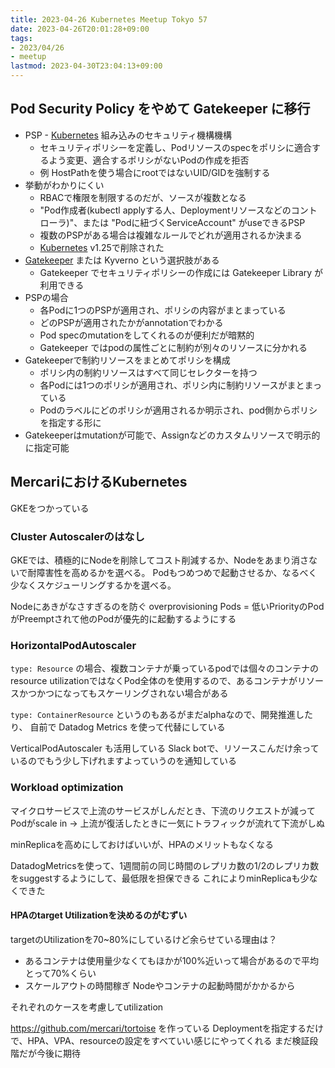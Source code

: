 ```yaml
---
title: 2023-04-26 Kubernetes Meetup Tokyo 57
date: 2023-04-26T20:01:28+09:00
tags:
- 2023/04/26
- meetup
lastmod: 2023-04-30T23:04:13+09:00
---
```


## Pod Security Policy をやめて Gatekeeper に移行

* PSP - [Kubernetes](note/Kubernetes.md) 組み込みのセキュリティ機構機構
  * セキュリティポリシーを定義し、Podリソースのspecをポリシに適合するよう変更、適合するポリシがないPodの作成を拒否
  * 例 HostPathを使う場合にrootではないUID/GIDを強制する
* 挙動がわかりにくい
  * RBACで権限を制限するのだが、ソースが複数となる
  * "Pod作成者(kubectl applyする人、Deploymentリソースなどのコントローラ)"、または "Podに紐づくServiceAccount" がuseできるPSP
  * 複数のPSPがある場合は複雑なルールでどれが適用されるか決まる
  * [Kubernetes](note/Kubernetes.md)  v1.25で削除された
* [Gatekeeper](note/Gatekeeper.md) または Kyverno という選択肢がある
  * Gatekeeper でセキュリティポリシーの作成には Gatekeeper Library が利用できる
* PSPの場合
  * 各Podに1つのPSPが適用され、ポリシの内容がまとまっている
  * どのPSPが適用されたかがannotationでわかる
  * Pod specのmutationをしてくれるのが便利だが暗黙的
  * Gatekeeper ではpodの属性ごとに制約が別々のリソースに分かれる
* Gatekeeperで制約リソースをまとめてポリシを構成
  * ポリシ内の制約リソースはすべて同じセレクターを持つ
  * 各Podには1つのポリシが適用され、ポリシ内に制約リソースがまとまっている
  * Podのラベルにどのポリシが適用されるか明示され、pod側からポリシを指定する形に
* Gatekeeperはmutationが可能で、Assignなどのカスタムリソースで明示的に指定可能

## MercariにおけるKubernetes

GKEをつかっている

### Cluster Autoscalerのはなし

GKEでは、積極的にNodeを削除してコスト削減するか、Nodeをあまり消さないで耐障害性を高めるかを選べる。
Podもつめつめで起動させるか、なるべく少なくスケジューリングするかを選べる。 

Nodeにあきがなさすぎるのを防ぐ
overprovisioning Pods = 低いPriorityのPodがPreemptされて他のPodが優先的に起動するようにする

### HorizontalPodAutoscaler

`type: Resource` の場合、複数コンテナが乗っているpodでは個々のコンテナのresource utilizationではなくPod全体のを使用するので、あるコンテナがリソースかつかつになってもスケーリングされない場合がある

`type: ContainerResource` というのもあるがまだalphaなので、開発推進したり、
自前で Datadog Metrics を使って代替にしている

VerticalPodAutoscaler も活用している
Slack botで、リソースこんだけ余っているのでもう少し下げれますよっていうのを通知している

### Workload optimization

マイクロサービスで上流のサービスがしんだとき、下流のリクエストが減ってPodがscale in
-> 上流が復活したときに一気にトラフィックが流れて下流がしぬ

minReplicaを高めにしておけばいいが、HPAのメリットもなくなる

DatadogMetricsを使って、1週間前の同じ時間のレプリカ数の1/2のレプリカ数をsuggestするようにして、最低限を担保できる
これによりminReplicaも少なくできた

#### HPAのtarget Utilizationを決めるのがむずい

targetのUtilizationを70~80%にしているけど余らせている理由は？

* あるコンテナは使用量少なくてもほかが100%近いって場合があるので平均とって70%くらい
* スケールアウトの時間稼ぎ Nodeやコンテナの起動時間がかかるから 

それぞれのケースを考慮してutilization

https://github.com/mercari/tortoise を作っている
Deploymentを指定するだけで、HPA、VPA、resourceの設定をすべていい感じにやってくれる
まだ検証段階だが今後に期待
